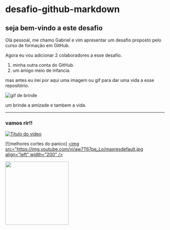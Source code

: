 # desafio-github-markdown
## seja bem-vindo a este desafio   

Olá pessoal, me chamo Gabriel e vim apresentar um desafio proposto pelo curso de formação em GitHub.

Agora eu vou adicionar 2 colaboradores a esse desafio. 
1. minha outra conta do GitHub.
2. um amigo meio de infancia.
 
 mas antes eu irei por aqui uma imagem ou gif para dar uma vida a esse repositório.

 ![gif de brinde ](https://media.tenor.com/bJ1zMWkMeUEAAAAM/thank-you-thank-you-sir.gif)
  
  um brinde a amizade e tambem a vida.
  
  ----

### vamos rir!!

[![Título do vídeo](https://img.youtube.com/vi/aw7T67pe_Lo/maxresdefault.jpg)](https://www.youtube.com/watch?v=aw7T67pe_Lo)


[![melhores cortes do panico] [<img src="https://img.youtube.com/vi/aw7T67pe_Lo/maxresdefault.jpg align="left" width="200" />](https://www.youtube.com/watch?v=aw7T67pe_Lo)

[<img src="https://i.ytimg.com/vi/TRAzo48Souc/maxresdefault.jpg" align="left" width="200" />](https://www.youtube.com/watch?v=TRAzo48Souc)
